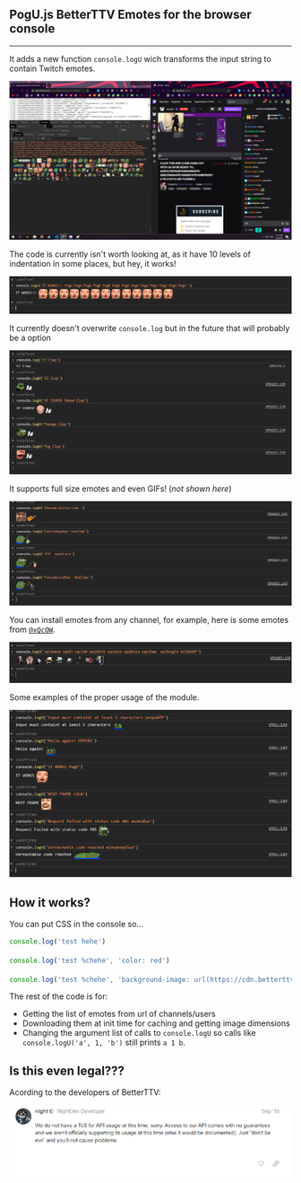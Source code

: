 ## PogU.js BetterTTV Emotes for the browser console
-------
It adds a new function `console.logU` wich transforms the input string to contain Twitch emotes.

![BG](/images/bg.png)

The code is currently isn't worth looking at, as it have 10 levels of indentation in some places, but hey, it works!

![It works](/images/works.png)

It currently doesn't overwrite `console.log` but in the future that will probably be a option

![Pepega Clap](/images/clapper.png)

It supports full size emotes and even GIFs! (_not shown here_)

![Comps](/images/comps.png)

You can install emotes from any channel, for example, here is some emotes from [`@xQcOW`](https://www.twitch.tv/xqcow).

![xQcL](/images/xqcl.png)

Some examples of the proper usage of the module.

![xQcL](/images/usage.png)

## How it works?

You can put CSS in the console so...
```js
console.log('test hehe')

console.log('test %chehe', 'color: red')

console.log('test %chehe', 'background-image: url(https://cdn.betterttv.net/emote/55a16413bcf69555414360f2/3x); padding: 30px;')
```

The rest of the code is for:

* Getting the list of emotes from url of  channels/users
* Downloading them at init time for caching and getting image dimensions
* Changing the argument list of calls to `console.logU` so calls like `console.logU('a', 1, 'b')` still prints `a 1 b`.

## Is this even legal???

Acording to the developers of BetterTTV:

![xQcL](/images/tos.png)
